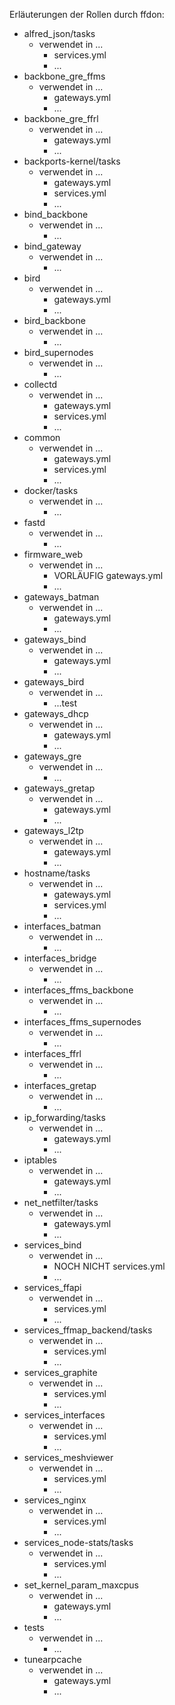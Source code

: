 Erläuterungen der Rollen durch ffdon:

- alfred_json/tasks
  - verwendet in ...
    - services.yml
    - ...
- backbone_gre_ffms
  - verwendet in ...
    - gateways.yml
    - ...
- backbone_gre_ffrl
  - verwendet in ...
    - gateways.yml
    - ...
- backports-kernel/tasks
  - verwendet in ...
    - gateways.yml
    - services.yml
    - ...
- bind_backbone
  - verwendet in ...
    - ...
- bind_gateway
  - verwendet in ...
    - ...
- bird
  - verwendet in ...
    - gateways.yml
    - ...
- bird_backbone
  - verwendet in ...
    - ...
- bird_supernodes
  - verwendet in ...
    - ...
- collectd
  - verwendet in ...
    - gateways.yml
    - services.yml
    - ...
- common
  - verwendet in ...
    - gateways.yml
    - services.yml
    - ...
- docker/tasks
  - verwendet in ...
    - ...
- fastd
  - verwendet in ...
    - ...
- firmware_web
  - verwendet in ...
    - VORLÄUFIG gateways.yml
    - ...
- gateways_batman
  - verwendet in ...
    - gateways.yml
    - ...
- gateways_bind
  - verwendet in ...
    - gateways.yml
    - ...
- gateways_bird
  - verwendet in ...
    - ...test
- gateways_dhcp
  - verwendet in ...
    - gateways.yml
    - ...
- gateways_gre
  - verwendet in ...
    - ...
- gateways_gretap
  - verwendet in ...
    - gateways.yml
    - ...
- gateways_l2tp
  - verwendet in ...
    - gateways.yml
    - ...
- hostname/tasks
  - verwendet in ...
    - gateways.yml
    - services.yml
    - ...
- interfaces_batman
  - verwendet in ...
    - ...
- interfaces_bridge
  - verwendet in ...
    - ...
- interfaces_ffms_backbone
  - verwendet in ...
    - ...
- interfaces_ffms_supernodes
  - verwendet in ...
    - ...
- interfaces_ffrl
  - verwendet in ...
    - ...
- interfaces_gretap
  - verwendet in ...
    - ...
- ip_forwarding/tasks
  - verwendet in ...
    - gateways.yml
    - ...
- iptables
  - verwendet in ...
    - gateways.yml
    - ...
- net_netfilter/tasks
  - verwendet in ...
    - gateways.yml
    - ...
- services_bind
  - verwendet in ...
    - NOCH NICHT services.yml
    - ...
- services_ffapi
  - verwendet in ...
    - services.yml
    - ...
- services_ffmap_backend/tasks
  - verwendet in ...
    - services.yml
    - ...
- services_graphite
  - verwendet in ...
    - services.yml
    - ...
- services_interfaces
  - verwendet in ...
    - services.yml
    - ...
- services_meshviewer
  - verwendet in ...
    - services.yml
    - ...
- services_nginx
  - verwendet in ...
    - services.yml
    - ...
- services_node-stats/tasks
  - verwendet in ...
    - services.yml
    - ...
- set_kernel_param_maxcpus
  - verwendet in ...
    - gateways.yml
    - ...
- tests
  - verwendet in ...
    - ...
- tunearpcache
  - verwendet in ...
    - gateways.yml
    - ...
